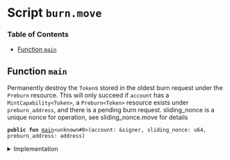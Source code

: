 
<a name="SCRIPT"></a>

# Script `burn.move`

### Table of Contents

-  [Function `main`](#SCRIPT_main)



<a name="SCRIPT_main"></a>

## Function `main`

Permanently destroy the
<code>Token</code>s stored in the oldest burn request under the
<code>Preburn</code> resource.
This will only succeed if
<code>account</code> has a
<code>MintCapability&lt;Token&gt;</code>, a
<code>Preburn&lt;Token&gt;</code> resource
exists under
<code>preburn_address</code>, and there is a pending burn request.
sliding_nonce is a unique nonce for operation, see sliding_nonce.move for details


<pre><code><b>public</b> <b>fun</b> <a href="#SCRIPT_main">main</a>&lt;unknown#0&gt;(account: &signer, sliding_nonce: u64, preburn_address: address)
</code></pre>



<details>
<summary>Implementation</summary>


<pre><code><b>fun</b> <a href="#SCRIPT_main">main</a>&lt;Token&gt;(account: &signer, sliding_nonce: u64, preburn_address: address) {
    <a href="../../modules/doc/SlidingNonce.md#0x1_SlidingNonce_record_nonce_or_abort">SlidingNonce::record_nonce_or_abort</a>(account, sliding_nonce);
    <a href="../../modules/doc/Libra.md#0x1_Libra_burn">Libra::burn</a>&lt;Token&gt;(account, preburn_address)
}
</code></pre>



</details>
